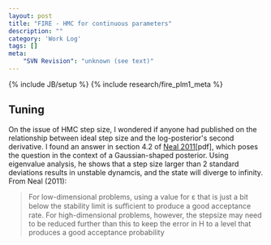 ```yaml
---
layout: post
title: "FIRE - HMC for continuous parameters"
description: ""
category: 'Work Log'
tags: []
meta: 
    "SVN Revision": "unknown (see text)"
---
```

{% include JB/setup %}
{% include research/fire_plm1_meta %}

Tuning
--------

On the issue of HMC step size, I wondered if anyone had published on the relationship between ideal step size and the log-posterior's second derivative.  I found an answer in section 4.2 of [Neal 2011](http://arxiv.org/pdf/1206.1901.pdf)[pdf], which poses the question in the context of a Gaussian-shaped posterior.  Using eigenvalue analysis, he shows that a step size larger than 2 standard deviations results in unstable dynamcis, and the state will diverge to infinity.  From Neal (2011):

> For low-dimensional problems, using a value for ε that is just a bit below the stability limit
> is suﬃcient to produce a good acceptance rate. For high-dimensional problems, however,
> the stepsize may need to be reduced further than this to keep the error in H to a level that
> produces a good acceptance probability
